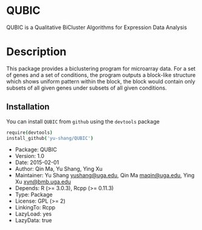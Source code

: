 # QUBIC

QUBIC is a Qualitative BiCluster Algorithms for Expression Data Analysis

# Description

This package provides a biclustering program for microarray data. For a set of genes and a set of conditions, the program outputs a block-like structure which shows uniform pattern within the block, the block would contain only subsets of all given genes under subsets of all given conditions. 

## Installation

You can install `QUBIC` from `github` using the `devtools` package

```coffee
require(devtools)
install_github('yu-shang/QUBIC')
```

+ Package: QUBIC
+ Version: 1.0
+ Date: 2015-02-01
+ Author: Qin Ma, Yu Shang, Ying Xu
+ Maintainer: Yu Shang <yushang@uga.edu>, Qin Ma <maqin@uga.edu>, Ying Xu <xyn@bmb.uga.edu>
+ Depends: R (>= 3.0.3), Rcpp (>= 0.11.3)
+ Type: Package
+ License: GPL (>= 2)
+ LinkingTo: Rcpp
+ LazyLoad: yes
+ LazyData: true
